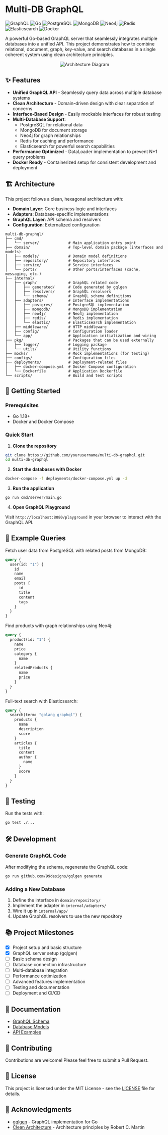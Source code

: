 # Multi-DB GraphQL

![GraphQL](https://img.shields.io/badge/GraphQL-E10098?style=for-the-badge&logo=graphql&logoColor=white)
![Go](https://img.shields.io/badge/Go-00ADD8?style=for-the-badge&logo=go&logoColor=white)
![PostgreSQL](https://img.shields.io/badge/PostgreSQL-316192?style=for-the-badge&logo=postgresql&logoColor=white)
![MongoDB](https://img.shields.io/badge/MongoDB-4EA94B?style=for-the-badge&logo=mongodb&logoColor=white)
![Neo4j](https://img.shields.io/badge/Neo4j-008CC1?style=for-the-badge&logo=neo4j&logoColor=white)
![Redis](https://img.shields.io/badge/Redis-DC382D?style=for-the-badge&logo=redis&logoColor=white)
![Elasticsearch](https://img.shields.io/badge/Elasticsearch-005571?style=for-the-badge&logo=elasticsearch&logoColor=white)
![Docker](https://img.shields.io/badge/Docker-2496ED?style=for-the-badge&logo=docker&logoColor=white)

A powerful Go-based GraphQL server that seamlessly integrates multiple databases into a unified API. This project demonstrates how to combine relational, document, graph, key-value, and search databases in a single coherent system using clean architecture principles.

<p align="center">
  <img src="https://via.placeholder.com/800x400?text=Multi-DB+GraphQL+Architecture" alt="Architecture Diagram">
</p>

## ✨ Features

- **Unified GraphQL API** - Seamlessly query data across multiple database systems
- **Clean Architecture** - Domain-driven design with clear separation of concerns
- **Interface-Based Design** - Easily mockable interfaces for robust testing
- **Multi-Database Support**:
    - PostgreSQL for relational data
    - MongoDB for document storage
    - Neo4j for graph relationships
    - Redis for caching and performance
    - Elasticsearch for powerful search capabilities
- **Performance Optimized** - DataLoader implementation to prevent N+1 query problems
- **Docker Ready** - Containerized setup for consistent development and deployment

## 🏗️ Architecture

This project follows a clean, hexagonal architecture with:

- **Domain Layer**: Core business logic and interfaces
- **Adapters**: Database-specific implementations
- **GraphQL Layer**: API schema and resolvers
- **Configuration**: Externalized configuration

```
multi-db-graphql/
├── cmd/
│   └── server/             # Main application entry point
├── domain/                 # Top-level domain package (interfaces and models)
│   ├── models/             # Domain model definitions
│   ├── repository/         # Repository interfaces
│   ├── service/            # Service interfaces
│   └── ports/              # Other ports/interfaces (cache, messaging, etc.)
├── internal/
│   ├── graph/              # GraphQL related code
│   │   ├── generated/      # Code generated by gqlgen
│   │   ├── resolvers/      # GraphQL resolvers
│   │   └── schema/         # GraphQL schema definitions
│   ├── adapters/           # Interface implementations
│   │   ├── postgres/       # PostgreSQL implementation
│   │   ├── mongodb/        # MongoDB implementation
│   │   ├── neo4j/          # Neo4j implementation
│   │   ├── redis/          # Redis implementation
│   │   └── elastic/        # Elasticsearch implementation
│   ├── middleware/         # HTTP middleware
│   ├── config/             # Configuration loader
│   └── app/                # Application initialization and wiring
├── pkg/                    # Packages that can be used externally
│   ├── logger/             # Logging package
│   └── utils/              # Utility functions
├── mocks/                  # Mock implementations (for testing)
├── configs/                # Configuration files
├── deployments/            # Deployment-related files
│   ├── docker-compose.yml  # Docker Compose configuration
│   └── Dockerfile          # Application Dockerfile
└── scripts/                # Build and test scripts
```

## 🚀 Getting Started

### Prerequisites

- Go 1.18+
- Docker and Docker Compose

### Quick Start

1. **Clone the repository**

```bash
git clone https://github.com/yourusername/multi-db-graphql.git
cd multi-db-graphql
```

2. **Start the databases with Docker**

```bash
docker-compose -f deployments/docker-compose.yml up -d
```

3. **Run the application**

```bash
go run cmd/server/main.go
```

4. **Open GraphQL Playground**

Visit `http://localhost:8080/playground` in your browser to interact with the GraphQL API.

## 📝 Example Queries

Fetch user data from PostgreSQL with related posts from MongoDB:

```graphql
query {
  user(id: "1") {
    id
    name
    email
    posts {
      id
      title
      content
      tags
    }
  }
}
```

Find products with graph relationships using Neo4j:

```graphql
query {
  product(id: "1") {
    name
    price
    category {
      name
    }
    relatedProducts {
      name
      price
    }
  }
}
```

Full-text search with Elasticsearch:

```graphql
query {
  search(term: "golang graphql") {
    products {
      name
      description
      score
    }
    articles {
      title
      content
      author {
        name
      }
      score
    }
  }
}
```

## 🧪 Testing

Run the tests with:

```bash
go test ./...
```

## 🛠️ Development

### Generate GraphQL Code

After modifying the schema, regenerate the GraphQL code:

```bash
go run github.com/99designs/gqlgen generate
```

### Adding a New Database

1. Define the interface in `domain/repository/`
2. Implement the adapter in `internal/adapters/`
3. Wire it up in `internal/app/`
4. Update GraphQL resolvers to use the new repository

## 📚 Project Milestones

- [x] Project setup and basic structure
- [x] GraphQL server setup (gqlgen)
- [ ] Basic schema design
- [ ] Database connection infrastructure
- [ ] Multi-database integration
- [ ] Performance optimization
- [ ] Advanced features implementation
- [ ] Testing and documentation
- [ ] Deployment and CI/CD

## 📖 Documentation

- [GraphQL Schema](./docs/schema.md)
- [Database Models](./docs/models.md)
- [API Examples](./docs/api-examples.md)

## 🤝 Contributing

Contributions are welcome! Please feel free to submit a Pull Request.

## 📄 License

This project is licensed under the MIT License - see the [LICENSE](LICENSE) file for details.

## 🙏 Acknowledgments

- [gqlgen](https://github.com/99designs/gqlgen) - GraphQL implementation for Go
- [Clean Architecture](https://blog.cleancoder.com/uncle-bob/2012/08/13/the-clean-architecture.html) - Architecture principles by Robert C. Martin
